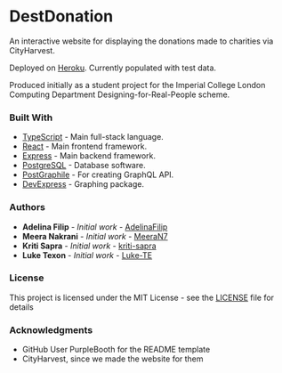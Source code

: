 # DestDonation

An interactive website for displaying the donations made to charities via CityHarvest. 

Deployed on [Heroku](https://destdonation.herokuapp.com/). Currently populated with test data. 

Produced initially as a student project for the Imperial College London Computing Department Designing-for-Real-People scheme.



### Built With

* [TypeScript](https://www.typescriptlang.org/) - Main full-stack language. 
* [React](https://reactjs.org/) - Main frontend framework.
* [Express](https://expressjs.com/) - Main backend framework.
* [PostgreSQL](https://www.postgresql.org/) - Database software.
* [PostGraphile](https://www.graphile.org/postgraphile/) - For creating GraphQL API.
* [DevExpress](https://www.devexpress.com/) - Graphing package.


### Authors

* **Adelina Filip** - *Initial work* - [AdelinaFilip](https://github.com/AdelinaFilip)
* **Meera Nakrani** - *Initial work* - [MeeraN7](https://github.com/MeeraN7)
* **Kriti Sapra** - *Initial work* - [kriti-sapra](https://github.com/kriti-sapra)
* **Luke Texon** - *Initial work* - [Luke-TE](https://github.com/Luke-TE)

### License

This project is licensed under the MIT License - see the [LICENSE](LICENSE) file for details

### Acknowledgments

* GitHub User PurpleBooth for the README template
* CityHarvest, since we made the website for them
